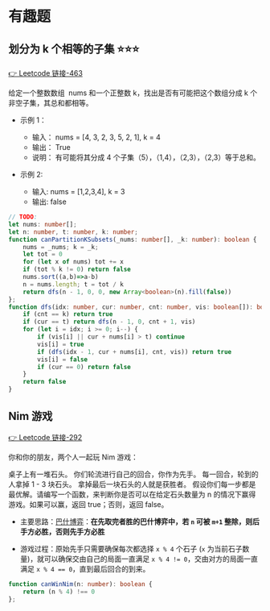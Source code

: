 # 有趣题

## 划分为 k 个相等的子集 ⭐⭐⭐
[👉 Leetcode 链接-463](https://leetcode.cn/problems/partition-to-k-equal-sum-subsets/)

给定一个整数数组  nums 和一个正整数 k，找出是否有可能把这个数组分成 k 个非空子集，其总和都相等。

- 示例 1：
    - 输入： nums = [4, 3, 2, 3, 5, 2, 1], k = 4
    - 输出： True
    - 说明： 有可能将其分成 4 个子集（5），（1,4），（2,3），（2,3）等于总和。
  
- 示例 2:
    - 输入: nums = [1,2,3,4], k = 3
    - 输出: false


```ts
// TODO:
let nums: number[];
let n: number, t: number, k: number;
function canPartitionKSubsets(_nums: number[], _k: number): boolean {
    nums = _nums; k = _k;
    let tot = 0
    for (let x of nums) tot += x
    if (tot % k != 0) return false
    nums.sort((a,b)=>a-b)
    n = nums.length; t = tot / k
    return dfs(n - 1, 0, 0, new Array<boolean>(n).fill(false))
};
function dfs(idx: number, cur: number, cnt: number, vis: boolean[]): boolean {
    if (cnt == k) return true
    if (cur == t) return dfs(n - 1, 0, cnt + 1, vis)
    for (let i = idx; i >= 0; i--) {
        if (vis[i] || cur + nums[i] > t) continue
        vis[i] = true
        if (dfs(idx - 1, cur + nums[i], cnt, vis)) return true
        vis[i] = false
        if (cur == 0) return false
    }
    return false
}
```
## Nim 游戏

[👉 Leetcode 链接-292](https://leetcode.cn/problems/nim-game/)

你和你的朋友，两个人一起玩 Nim 游戏：

桌子上有一堆石头。
你们轮流进行自己的回合，你作为先手。
每一回合，轮到的人拿掉 1 - 3 块石头。
拿掉最后一块石头的人就是获胜者。
假设你们每一步都是最优解。请编写一个函数，来判断你是否可以在给定石头数量为 n 的情况下赢得游戏。如果可以赢，返回 true；否则，返回 false。

- 主要思路：[巴什博弈](https://baike.baidu.com/item/%E5%B7%B4%E4%BB%80%E5%8D%9A%E5%BC%88/1819345)：**在先取完者胜的巴什博弈中，若 `n` 可被 `m+1` 整除，则后手方必胜，否则先手方必胜**

- 游戏过程：原始先手只需要确保每次都选择 `x % 4` 个石子 (`x` 为当前石子数量)，就可以确保交由自己的局面一直满足 `x % 4 != 0`，交由对方的局面一直满足 `x % 4 == 0`，直到最后回合的到来。

```ts
function canWinNim(n: number): boolean {
    return (n % 4) !== 0
};
```


